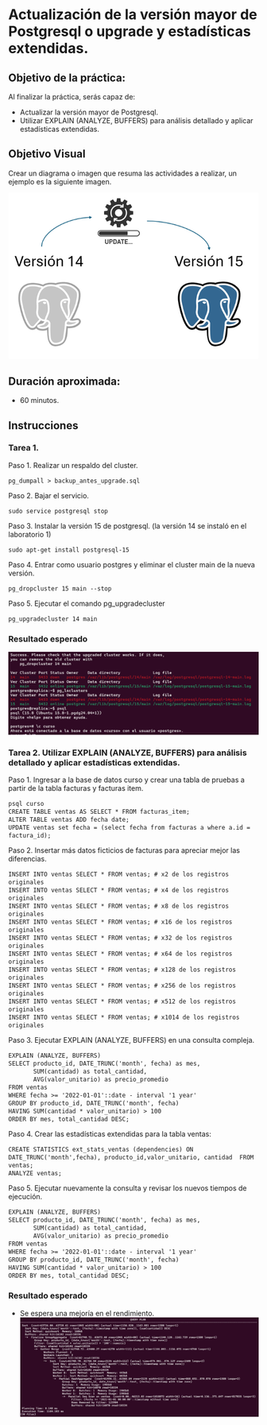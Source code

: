# Actualización de la versión mayor de Postgresql o upgrade y estadísticas extendidas.

## Objetivo de la práctica:
Al finalizar la práctica, serás capaz de:
- Actualizar la versión mayor de Postgresql.
- Utilizar EXPLAIN (ANALYZE, BUFFERS) para análisis detallado y aplicar estadísticas extendidas.

## Objetivo Visual 
Crear un diagrama o imagen que resuma las actividades a realizar, un ejemplo es la siguiente imagen. 

![diagrama1](../images/lab8/img1.png)

## Duración aproximada:
- 60 minutos.


## Instrucciones

### Tarea 1. 
Paso 1. Realizar un respaldo del cluster.
```shell
pg_dumpall > backup_antes_upgrade.sql
```
Paso 2. Bajar el servicio.
```shell
sudo service postgresql stop
```

Paso 3. Instalar la versión 15 de postgresql. (la versión 14 se instaló en el laboratorio 1)
```shell
sudo apt-get install postgresql-15
```

Paso 4. Entrar como usuario postgres y eliminar el cluster main de la nueva versión.
```shell
pg_dropcluster 15 main --stop
```

Paso 5. Ejecutar el comando pg_upgradecluster
```shell
pg_upgradecluster 14 main
```
### Resultado esperado
![imagen resultado](../images/lab8/img2.png)



### Tarea 2. Utilizar EXPLAIN (ANALYZE, BUFFERS) para análisis detallado y aplicar estadísticas extendidas.
Paso 1. Ingresar a la base de datos curso y crear una tabla de pruebas a partir de la tabla facturas y facturas item.
```shell
psql curso
CREATE TABLE ventas AS SELECT * FROM facturas_item;
ALTER TABLE ventas ADD fecha date;
UPDATE ventas set fecha = (select fecha from facturas a where a.id = factura_id);
```

Paso 2. Insertar más datos ficticios de facturas para apreciar mejor las diferencias.
```shell
INSERT INTO ventas SELECT * FROM ventas; # x2 de los registros originales
INSERT INTO ventas SELECT * FROM ventas; # x4 de los registros originales
INSERT INTO ventas SELECT * FROM ventas; # x8 de los registros originales
INSERT INTO ventas SELECT * FROM ventas; # x16 de los registros originales
INSERT INTO ventas SELECT * FROM ventas; # x32 de los registros originales
INSERT INTO ventas SELECT * FROM ventas; # x64 de los registros originales
INSERT INTO ventas SELECT * FROM ventas; # x128 de los registros originales
INSERT INTO ventas SELECT * FROM ventas; # x256 de los registros originales
INSERT INTO ventas SELECT * FROM ventas; # x512 de los registros originales
INSERT INTO ventas SELECT * FROM ventas; # x1014 de los registros originales
```


Paso 3. Ejecutar EXPLAIN (ANALYZE, BUFFERS) en una consulta compleja.
```shell
EXPLAIN (ANALYZE, BUFFERS)
SELECT producto_id, DATE_TRUNC('month', fecha) as mes, 
       SUM(cantidad) as total_cantidad, 
       AVG(valor_unitario) as precio_promedio
FROM ventas 
WHERE fecha >= '2022-01-01'::date - interval '1 year'
GROUP BY producto_id, DATE_TRUNC('month', fecha)
HAVING SUM(cantidad * valor_unitario) > 100
ORDER BY mes, total_cantidad DESC;
```

Paso 4. Crear las estadísticas extendidas para la tabla ventas:
```shell
CREATE STATISTICS ext_stats_ventas (dependencies) ON  DATE_TRUNC('month',fecha), producto_id,valor_unitario, cantidad  FROM ventas;
ANALYZE ventas;
```

Paso 5. Ejecutar nuevamente la consulta y revisar los nuevos tiempos de ejecución.
```shell
EXPLAIN (ANALYZE, BUFFERS)
SELECT producto_id, DATE_TRUNC('month', fecha) as mes, 
       SUM(cantidad) as total_cantidad, 
       AVG(valor_unitario) as precio_promedio
FROM ventas 
WHERE fecha >= '2022-01-01'::date - interval '1 year'
GROUP BY producto_id, DATE_TRUNC('month', fecha)
HAVING SUM(cantidad * valor_unitario) > 100
ORDER BY mes, total_cantidad DESC;
```


### Resultado esperado
- Se espera una mejoría en el rendimiento.
![imagen resultado](../images/lab8/img3.png)
